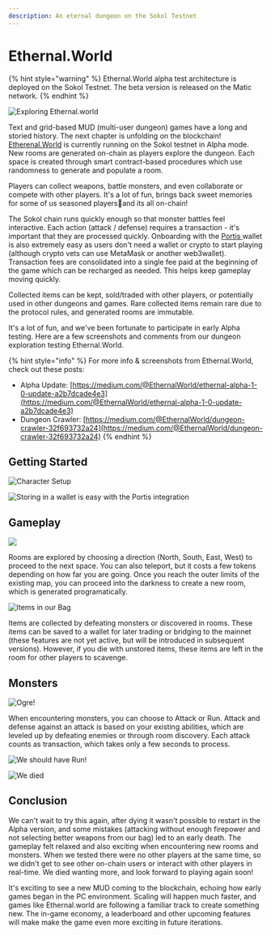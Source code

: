 ```yaml
---
description: An eternal dungeon on the Sokol Testnet
---
```


# Ethernal.World



{% hint style="warning" %}
Ethernal.World alpha test architecture is deployed on the Sokol Testnet. The beta version is released on the Matic network.
{% endhint %}

![Exploring Ethernal.world](../.gitbook/assets/ethernal.world-1%20%281%29.png)

Text and grid-based MUD \(multi-user dungeon\) games have a long and storied history. The next chapter is unfolding on the blockchain! [Etherenal.World](https://ethernal.world/) is currently running on the Sokol testnet in Alpha mode. New rooms are generated on-chain as players explore the dungeon. Each space is created through smart contract-based procedures which use randomness to generate and populate a room.

Players can collect weapons, battle monsters, and even collaborate or compete with other players.  It's a lot of fun, brings back sweet memories for some of us seasoned players👴and its all on-chain!

The Sokol chain runs quickly enough so that monster battles feel interactive. Each action \(attack / defense\) requires a transaction -  it's important that they are processed quickly. Onboarding with the [Portis ](https://portis.io/)wallet is also extremely easy as users don't need a wallet or crypto to start playing \(although crypto vets can use MetaMask or another web3wallet\). Transaction fees are consolidated into a single fee paid at the beginning of the game which can be recharged as needed. This helps keep gameplay moving quickly.

Collected items can be kept, sold/traded with other players, or potentially used in other dungeons and games. Rare collected items remain rare due to the protocol rules, and generated rooms are immutable.

It's a lot of fun, and we've been fortunate to participate in early Alpha testing. Here are a few screenshots and comments from our dungeon exploration testing Ethernal.World.

{% hint style="info" %}
For more info & screenshots from Ethernal.World, check out these posts:

* Alpha Update: [https://medium.com/@EthernalWorld/ethernal-alpha-1-0-update-a2b7dcade4e3](https://medium.com/@EthernalWorld/ethernal-alpha-1-0-update-a2b7dcade4e3)
* Dungeon Crawler: [https://medium.com/@EthernalWorld/dungeon-crawler-32f693732a24](https://medium.com/@EthernalWorld/dungeon-crawler-32f693732a24)
{% endhint %}

## Getting Started

![Character Setup](../.gitbook/assets/ethernal-world-start.png)

![Storing in a wallet is easy with the Portis integration](../.gitbook/assets/ethernal-world-portis.png)

## Gameplay

![](../.gitbook/assets/ethernal.world-1.png)

Rooms are explored by choosing a direction \(North, South, East, West\) to proceed to the next space. You can also teleport, but it costs a few tokens depending on how far you are going. Once you reach the outer limits of the existing map, you can proceed into the darkness to create a new room, which is generated programatically.

![Items in our Bag](../.gitbook/assets/ethernal-world-bag.png)

Items are collected by defeating monsters or discovered in rooms. These items can be saved to a wallet for later trading or bridging to the mainnet \(these features are not yet active, but will be introduced in subsequent versions\). However, if you die with unstored items,  these items are left in the room for other players to scavenge. 

## Monsters

![Ogre!](../.gitbook/assets/ethernal-world-ogre.png)

When encountering monsters, you can choose to Attack or Run. Attack and defense against an attack is based on your existing abilities, which are leveled up by defeating enemies or through room discovery. Each attack counts as transaction, which takes only a few seconds to process.

![We should have Run!](../.gitbook/assets/ethernal-world-djinn.png)

![We died](../.gitbook/assets/ethernal-world-died.png)

## Conclusion

We can't wait to try this again, after dying it wasn't possible to restart in the Alpha version, and some mistakes \(attacking without enough firepower and not selecting better weapons from our bag\) led to an early death. The gameplay felt relaxed and also exciting when encountering new rooms and monsters. When we tested there were no other players at the same time, so we didn't get to see other on-chain users or interact with other players in real-time. We died wanting more, and look forward to playing again soon!

It's exciting to see a new MUD coming to the blockchain, echoing how early games began in the PC environment. Scaling will happen much faster, and games like Ethernal.world are following a familiar track to create something new. The in-game economy, a leaderboard and other upcoming features will make make the game even more exciting in future iterations.

